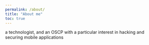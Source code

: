 ```yaml
---
permalink: /about/
title: "About me"
toc: true
---
```


a technologist, and an OSCP with a particular interest in hacking and securing mobile applications
